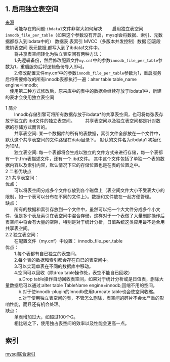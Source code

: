 ## 1. 启用独立表空间
[来源](https://www.cnblogs.com/microtiger/p/7690971.html, "https://www.cnblogs.com/microtiger/p/7690971.html")  
&#8194;&#8194;&#8194;&#8194;可能存在的问题:`ibdata1`文件非常大如何解决
&#8194;&#8194;&#8194;&#8194;启用独立表空间`innodb_file_per_table`（如果这个参数没有开启，mysql会将数据、索引、元数据都存入到ibdata中的） 数据表 表索引 MVCC（多版本并发控制）数据 回滚段 撤销表空间 表元数据,都写入到了ibdata1文件中。  
&#8194;&#8194;&#8194;&#8194;将共享表空间转化为独立表空间有两种方法：  
    &#8194;&#8194;&#8194;&#8194;1.先逻辑备份，然后修改配置文件`my.cnf`中的参数`innodb_file_per_table`参数为1，重启服务后将逻辑备份导入即可。  
    &#8194;&#8194;&#8194;&#8194;2.修改配置文件my.cnf中的参数`innodb_file_per_table`参数为1，重启服务后将需要修改的所有innodb表都执行一遍：alter table table_name engine=innodb;  
&#8194;&#8194;使用第二种方式修改后，原来库中的表中的数据会继续存放于ibdata1中，新建的表才会使用独立表空间

1 简介  
    &#8194;&#8194;&#8194;&#8194;Innodb存储引擎可将所有数据存放于ibdata*的共享表空间，也可将每张表存放于独立的.ibd文件的独立表空间。 
    &#8194;&#8194;&#8194;&#8194;共享表空间以及独立表空间都是针对数据的存储方式而言的。  
    &#8194;&#8194;&#8194;&#8194;共享表空间:  某一个数据库的所有的表数据，索引文件全部放在一个文件中，默认这个共享表空间的文件路径在data目录下。 默认的文件名为:ibdata1  初始化为10M。  
    &#8194;&#8194;&#8194;&#8194;独立表空间:  每一个表都将会生成以独立的文件方式来进行存储，每一个表都有一个.frm表描述文件，还有一个.ibd文件。 其中这个文件包括了单独一个表的数据内容以及索引内容，默认情况下它的存储位置也是在表的位置之中。  
2 二者优缺点  
    2.1 共享表空间：  
    优点：  
    &#8194;&#8194;&#8194;&#8194;可以将表空间分成多个文件存放到各个磁盘上（表空间文件大小不受表大小的限制，如一个表可以分布在不同的文件上）。数据和文件放在一起方便管理。  
    缺点：  
    &#8194;&#8194;&#8194;&#8194;所有的数据和索引存放到一个文件中，虽然可以把一个大文件分成多个小文件，但是多个表及索引在表空间中混合存储，这样对于一个表做了大量删除操作后表空间中将会有大量的空隙，特别是对于统计分析，日值系统这类应用最不适合用共享表空间。  
    2.2 独立表空间：  
    &#8194;&#8194;&#8194;&#8194;在配置文件（my.cnf）中设置： innodb_file_per_table  
    优点：  
    &#8194;&#8194;&#8194;&#8194;1.每个表都有自已独立的表空间。  
    &#8194;&#8194;&#8194;&#8194;2.每个表的数据和索引都会存在自已的表空间中。  
    &#8194;&#8194;&#8194;&#8194;3.可以实现单表在不同的数据库中移动。  
    &#8194;&#8194;&#8194;&#8194;4.空间可以回收（除drop table操作处，表空不能自已回收）  
        &#8194;&#8194;&#8194;&#8194;&#8194;&#8194;a.Drop table操作自动回收表空间，如果对于统计分析或是日值表，删除大量数据后可以通过:alter table TableName engine=innodb;回缩不用的空间。  
        &#8194;&#8194;&#8194;&#8194;&#8194;&#8194;b.对于使innodb-plugin的Innodb使用turncate table也会使空间收缩。  
        &#8194;&#8194;&#8194;&#8194;&#8194;&#8194;c.对于使用独立表空间的表，不管怎么删除，表空间的碎片不会太严重的影响性能，而且还有机会处理。  
    缺点：  
    &#8194;&#8194;&#8194;&#8194;单表增加过大，如超过100个G。  
    &#8194;&#8194;&#8194;&#8194;相比较之下，使用独占表空间的效率以及性能会更高一点。  

## 索引
[mysql联合索引](https://www.cnblogs.com/softidea/p/5977860.html)
